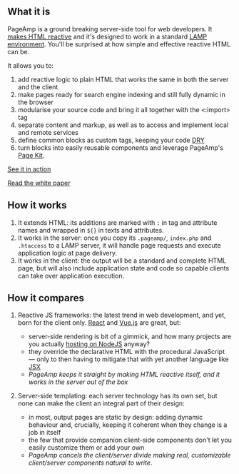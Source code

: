## What it is

PageAmp is a ground breaking server-side tool for web developers. It [makes HTML reactive](https://github.com/ubimate/pageamp/wiki/White-Paper) and it's designed to work in a standard [LAMP environment](https://en.wikipedia.org/wiki/LAMP_(software_bundle)). You'll be surprised at how simple and effective reactive HTML can be.

It allows you to:

1. add reactive logic to plain HTML that works the same in both the server and the client
2. make pages ready for search engine indexing and still fully dynamic in the browser
3. modularise your source code and bring it all together with the <:import> tag
4. separate content and markup, as well as to access and implement local and remote services
5. define common blocks as custom tags, keeping your code [DRY](https://en.wikipedia.org/wiki/Don%27t_repeat_yourself)
6. turn blocks into easily reusable components and leverage PageAmp's [Page Kit](http://devel.ubimate.com/).

[See it in action](http://pageamp.org/#see-it-in-action)

[Read the white paper](https://github.com/ubimate/pageamp/wiki/White-Paper)

## How it works

1. It extends HTML: its additions are marked with `:` in tag and attribute names and wrapped in `${}` in texts and attributes.
2. It works in the server: once you copy its `.pageamp/`, `index.php` and `.htaccess` to a LAMP server, it will handle page requests and execute application logic at page delivery.
3. It works in the client: the output will be a standard and complete HTML page, but will also include application state and code so capable clients can take over application execution.

## How it compares

1. Reactive JS frameworks: the latest trend in web development, and yet, born for the client only. [React](https://reactjs.org/) and [Vue.js](https://vuejs.org/) are great, but:

   * server-side rendering is bit of a gimmick, and how many projects are you actually [hosting on NodeJS](https://w3techs.com/technologies/overview/programming_language/all) anyway?
   * they override the declarative HTML with the procedural JavaScript — only to then having to mitigate that with yet another language like [JSX](https://reactjs.org/docs/introducing-jsx.html)
   * _PageAmp keeps it straight by making HTML reactive itself, and it works in the server out of the box_

2. Server-side templating: each server technology has its own set, but none can make the client an integral part of their design:

   * in most, output pages are static by design: adding dynamic behaviour and, crucially, keeping it coherent when they change is a job in itself
   * the few that provide companion client-side components don't let you easily customize them or add your own
   * _PageAmp cancels the client/server divide making real, customizable client/server components natural to write_.

